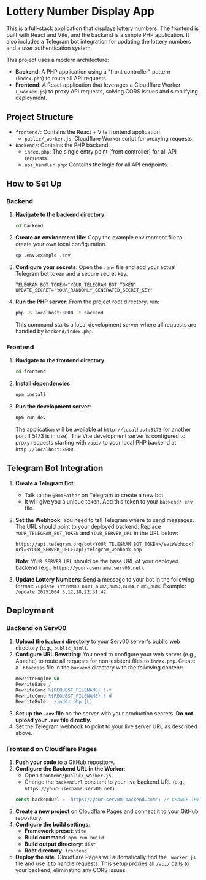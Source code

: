 # Lottery Number Display App

This is a full-stack application that displays lottery numbers. The frontend is built with React and Vite, and the backend is a simple PHP application. It also includes a Telegram bot integration for updating the lottery numbers and a user authentication system.

This project uses a modern architecture:
- **Backend**: A PHP application using a "front controller" pattern (`index.php`) to route all API requests.
- **Frontend**: A React application that leverages a Cloudflare Worker (`_worker.js`) to proxy API requests, solving CORS issues and simplifying deployment.

## Project Structure

- `frontend/`: Contains the React + Vite frontend application.
  - `public/_worker.js`: Cloudflare Worker script for proxying requests.
- `backend/`: Contains the PHP backend.
  - `index.php`: The single entry point (front controller) for all API requests.
  - `api_handler.php`: Contains the logic for all API endpoints.

## How to Set Up

### Backend

1.  **Navigate to the backend directory**:
    ```bash
    cd backend
    ```

2.  **Create an environment file**:
    Copy the example environment file to create your own local configuration.
    ```bash
    cp .env.example .env
    ```

3.  **Configure your secrets**:
    Open the `.env` file and add your actual Telegram bot token and a secure secret key.
    ```
    TELEGRAM_BOT_TOKEN="YOUR_TELEGRAM_BOT_TOKEN"
    UPDATE_SECRET="YOUR_RANDOMLY_GENERATED_SECRET_KEY"
    ```

4.  **Run the PHP server**:
    From the project root directory, run:
    ```bash
    php -S localhost:8000 -t backend
    ```
    This command starts a local development server where all requests are handled by `backend/index.php`.

### Frontend

1.  **Navigate to the frontend directory**:
    ```bash
    cd frontend
    ```

2.  **Install dependencies**:
    ```bash
    npm install
    ```

3.  **Run the development server**:
    ```bash
    npm run dev
    ```
    The application will be available at `http://localhost:5173` (or another port if 5173 is in use). The Vite development server is configured to proxy requests starting with `/api/` to your local PHP backend at `http://localhost:8000`.

## Telegram Bot Integration

1.  **Create a Telegram Bot**:
    - Talk to the `@BotFather` on Telegram to create a new bot.
    - It will give you a unique token. Add this token to your `backend/.env` file.

2.  **Set the Webhook**:
    You need to tell Telegram where to send messages. The URL should point to your deployed backend.
    Replace `YOUR_TELEGRAM_BOT_TOKEN` and `YOUR_SERVER_URL` in the URL below:
    ```
    https://api.telegram.org/bot<YOUR_TELEGRAM_BOT_TOKEN>/setWebhook?url=<YOUR_SERVER_URL>/api/telegram_webhook.php
    ```
    **Note**: `YOUR_SERVER_URL` should be the base URL of your deployed backend (e.g., `https://your-username.serv00.net`).

3.  **Update Lottery Numbers**:
    Send a message to your bot in the following format:
    `/update YYYYMMDD num1,num2,num3,num4,num5,num6`
    Example:
    `/update 20251004 5,12,18,22,31,42`

## Deployment

### Backend on Serv00

1.  **Upload the `backend` directory** to your Serv00 server's public web directory (e.g., `public_html`).
2.  **Configure URL Rewriting**: You need to configure your web server (e.g., Apache) to route all requests for non-existent files to `index.php`. Create a `.htaccess` file in the `backend` directory with the following content:
    ```apache
    RewriteEngine On
    RewriteBase /
    RewriteCond %{REQUEST_FILENAME} !-f
    RewriteCond %{REQUEST_FILENAME} !-d
    RewriteRule . /index.php [L]
    ```
3.  **Set up the `.env` file** on the server with your production secrets. **Do not upload your `.env` file directly.**
4.  Set the Telegram webhook to point to your live server URL as described above.

### Frontend on Cloudflare Pages

1.  **Push your code** to a GitHub repository.
2.  **Configure the Backend URL in the Worker**:
    - Open `frontend/public/_worker.js`.
    - Change the `backendUrl` constant to your live backend URL (e.g., `https://your-username.serv00.net`).
    ```javascript
    const backendUrl = 'https://your-serv00-backend.com'; // CHANGE THIS
    ```
3.  **Create a new project** on Cloudflare Pages and connect it to your GitHub repository.
4.  **Configure the build settings**:
    - **Framework preset**: `Vite`
    - **Build command**: `npm run build`
    - **Build output directory**: `dist`
    - **Root directory**: `frontend`
5.  **Deploy the site**. Cloudflare Pages will automatically find the `_worker.js` file and use it to handle requests. This setup proxies all `/api/` calls to your backend, eliminating any CORS issues.